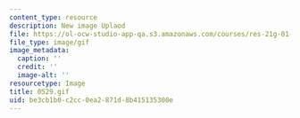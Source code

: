 ```yaml
---
content_type: resource
description: New image Uplaod
file: https://ol-ocw-studio-app-qa.s3.amazonaws.com/courses/res-21g-01-kana-spring-2010/be3cb1b0c2cc0ea2871d8b415135300e_0529.gif
file_type: image/gif
image_metadata:
  caption: ''
  credit: ''
  image-alt: ''
resourcetype: Image
title: 0529.gif
uid: be3cb1b0-c2cc-0ea2-871d-8b415135300e
---
```

